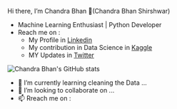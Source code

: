 Hi there, I’m Chandra Bhan 👋(Chandra Bhan Shirshwar)
- Machine Learning Enthusiast | Python Developer
- Reach me on :
  * My Profile in [Linkedin](https://www.linkedin.com/in/chandra-bhan-a50aa61b0/)
  * My contribution in Data Science in [Kaggle](https://www.kaggle.com/chandrabhanshirshwar)
  * MY Updates in [Twitter](https://twitter.com/Chandra98539816)

![Chandra Bhan's GitHub stats](https://github-readme-stats.vercel.app/api?username=chandrabhan1707&show_icons=true&theme=radical)

- 🌱 I’m currently learning cleaning the Data ...
- 💞️ I’m looking to collaborate on ...
- 📫 Rreach me on :
   

<!---
chandrabhan1707/chandrabhan1707 is a ✨ special ✨ repository because its `README.md` (this file) appears on your GitHub profile.
You can click the Preview link to take a look at your changes.
--->
